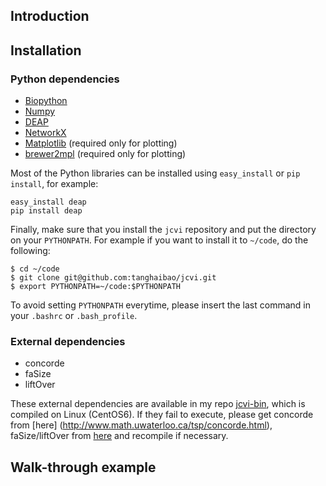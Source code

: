 ## Introduction

## Installation
### Python dependencies
* [Biopython](http://biopython.org/)
* [Numpy](numpy.org)
* [DEAP](https://code.google.com/p/deap/)
* [NetworkX](https://networkx.github.io/)
* [Matplotlib](matplotlib.org) (required only for plotting)
* [brewer2mpl](https://github.com/jiffyclub/brewer2mpl) (required only for plotting)

Most of the Python libraries can be installed using `easy_install` or `pip install`, for example:
```
easy_install deap
pip install deap
```

Finally, make sure that you install the `jcvi` repository and put the directory on your `PYTHONPATH`. For example if you want to install it to `~/code`, do the following:
```
$ cd ~/code
$ git clone git@github.com:tanghaibao/jcvi.git
$ export PYTHONPATH=~/code:$PYTHONPATH
```
To avoid setting `PYTHONPATH` everytime, please insert the last command in your `.bashrc` or `.bash_profile`.

### External dependencies
* concorde
* faSize
* liftOver

These external dependencies are available in my repo [jcvi-bin](https://github.com/tanghaibao/jcvi-bin), which is compiled on Linux (CentOS6). If they fail to execute, please get concorde from [here] (http://www.math.uwaterloo.ca/tsp/concorde.html), faSize/liftOver from [here](http://hgdownload.cse.ucsc.edu/admin/jksrc.zip) and recompile if necessary. 

## Walk-through example